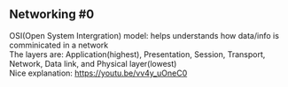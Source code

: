 ## Networking #0
OSI(Open System Intergration) model: helps understands how data/info is comminicated in a network <br>
The layers are: Application(highest), Presentation, Session, Transport, Network, Data link, and Physical layer(lowest) <br>
Nice explanation: https://youtu.be/vv4y_uOneC0 <br>

